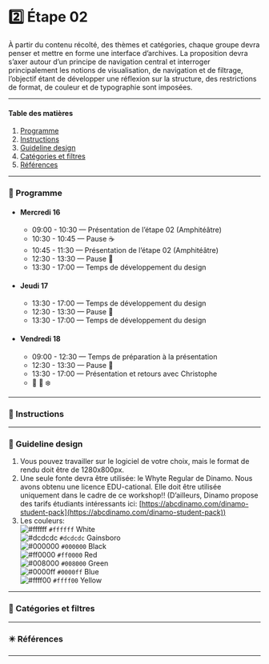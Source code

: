 # :two: Étape 02

À partir du contenu récolté, des thèmes et catégories, chaque groupe devra penser et mettre en forme une interface d’archives. La proposition devra s’axer autour d’un principe de navigation central et interroger principalement les notions de visualisation, de navigation et de filtrage, l’objectif étant de développer une réflexion sur la structure, des restrictions de format, de couleur et de typographie sont imposées.

--------------

#### Table des matières 
1. [Programme](https://github.com/domitille-f451/workshop-penser-classer/blob/main/%C3%89tape02.md#date-programme)
2. [Instructions](https://github.com/domitille-f451/workshop-penser-classer/blob/main/%C3%89tape02.md#memo-instructions)
3. [Guideline design](https://github.com/domitille-f451/workshop-penser-classer/blob/main/%C3%89tape02.md#shaved_ice-guideline-design) 
4. [Catégories et filtres](https://github.com/domitille-f451/workshop-penser-classer/blob/main/%C3%89tape02.md#open_file_folder-cat%C3%A9gories-et-filtres)
5. [Références](https://github.com/domitille-f451/workshop-penser-classer/blob/main/%C3%89tape02.md#eight_pointed_black_star-r%C3%A9f%C3%A9rences)

--------------

### :date: Programme

* #### Mercredi 16
    * 09:00 - 10:30 — Présentation de l’étape 02 (Amphitéâtre)
    * 10:30 - 10:45 — Pause :coffee:
    * 10:45 - 11:30 — Présentation de l’étape 02 (Amphitéâtre)
    * 12:30 - 13:30 — Pause :fork_and_knife:
    * 13:30 - 17:00 — Temps de développement du design 

* #### Jeudi 17
    * 13:30 - 17:00 — Temps de développement du design 
    * 12:30 - 13:30 — Pause :fork_and_knife:
    * 13:30 - 17:00 — Temps de développement du design 

* #### Vendredi 18
    * 09:00 - 12:30 — Temps de préparation à la présentation 
    * 12:30 - 13:30 — Pause :fork_and_knife:
    * 13:30 - 17:00 — Présentation et retours avec Christophe
    * :santa: :christmas_tree: :snowflake:


--------------

### :memo: Instructions

--------------

### :shaved_ice: Guideline design 
1. Vous pouvez travailler sur le logiciel de votre choix, mais le format de rendu doit être de 1280x800px. 
2. Une seule fonte devra être utilisée: le Whyte Regular de Dinamo. Nous avons obtenu une licence EDU-cational. Elle doit être utilisée uniquement dans le cadre de ce workshop!! (D’ailleurs, Dinamo propose des tarifs étudiants intéressants ici: [https://abcdinamo.com/dinamo-student-pack](https://abcdinamo.com/dinamo-student-pack))
3. Les couleurs:  
![#ffffff](http://via.placeholder.com/15/FFFFFF/000000?text=+) `#ffffff` White  
![#dcdcdc](https://via.placeholder.com/15/DCDCDC/000000?text=+) `#dcdcdc` Gainsboro  
![#000000](https://via.placeholder.com/15/000000/000000?text=+) `#000000` Black  
![#ff0000](https://via.placeholder.com/15/ff0000/000000?text=+) `#ff0000` Red  
![#008000](https://via.placeholder.com/15/008000/000000?text=+) `#008000` Green  
![#0000ff](https://via.placeholder.com/15/0000ff/000000?text=+) `#0000ff` Blue   
![#ffff00](https://via.placeholder.com/15/ffff00/000000?text=+) `#ffff00` Yellow   

--------------

### :open_file_folder: Catégories et filtres 

--------------

### :eight_pointed_black_star: Références

--------------
